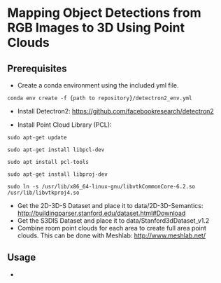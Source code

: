# Mapping Object Detections from RGB Images to 3D Using Point Clouds

## Prerequisites

* Create a conda environment using the included yml file.
```
conda env create -f {path to repository}/detectron2_env.yml
```

* Install Detectron2: https://github.com/facebookresearch/detectron2

* Install Point Cloud Library (PCL):
```
sudo apt-get update 
```
```
sudo apt-get install libpcl-dev
```
```
sudo apt install pcl-tools
```
```
sudo apt-get install libproj-dev
```
```
sudo ln -s /usr/lib/x86_64-linux-gnu/libvtkCommonCore-6.2.so /usr/lib/libvtkproj4.so
```
* Get the 2D-3D-S Dataset and place it to data/2D-3D-Semantics: http://buildingparser.stanford.edu/dataset.html#Download
* Get the S3DIS Dataset and place it to data/Stanford3dDataset_v1.2
* Combine room point clouds for each area to create full area point clouds. This can be done with Meshlab: http://www.meshlab.net/

## Usage

*